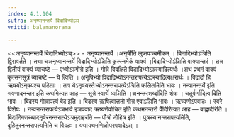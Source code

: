 ```yaml
---
index: 4.1.104
sutra: अनृष्यानन्तर्ये बिदादिभ्योऽञ्
vritti: balamanorama

---
```

<<अनृष्यानन्तर्ये बिदादिभ्योऽञ्>> - अनृष्यानन्तर्ये ।अनृषी॑ति लुप्तपञ्चमीकम् । बिदादिभ्योऽञिति द्विरावर्तते । तथा चअनृष्यानन्तर्ये विदादिभ्योऽ॑ञिति कृत्स्नमेकं वाक्यं ।बिदादिभ्योऽ॑ञिति वाक्यान्तरं । तत्र द्वितीयं वाक्यं व्याचष्टे — एभ्योऽञ्गोत्रे इति । गोत्रे विवक्षिते विदादिभ्योऽञ्स्यादित्यर्थः ।अथ प्रथमं वाक्यं कृत्सनसूत्रं व्याचष्टे — ये त्विति । अनृषिभ्यो विदादिभ्योऽनन्तरापत्येऽञ्स्यादित्यक्षरार्थः । विदादौ हि ऋषयोऽनृषयश्च पठिताः । तत्र येऽनृषयस्तेभ्योऽनन्तरापत्येऽञिति फलितमिति भावः । नन्वानन्तर्ये इति श्रवणादनन्तर इति कथमित्यत आह — सूत्रे स्वार्थे ष्यञिति ।अनन्तरशब्दा॑दिति शेषः । चतुर्वर्णादित्वादिति भावः । बिदस्य गोत्रापत्यं बैद इति । बिदस्य ऋषित्वात्ततो गोत्र एवाऽञिति भावः । ऋष्यणोऽपवादः । स्वरे विशेषः । नन्वनन्तरापत्येऽञभावे इञपवाद ऋष्यणेवोचित इति कथमनन्तरो वैदिरित्यत आह — बाह्वादेरिति । बिदादिगणस्थादनृषेरनन्तरात्येऽञमुदाहरति — पौत्रो दौहित्र इति । पुत्रस्यानन्तरापत्यमिति, दुहितुरनन्तरापत्यमिति च विग्रहः । यथायथमणिञोपरपवादेऽञ् ।